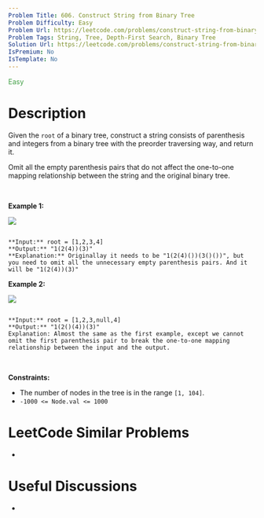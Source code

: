 ```yaml
---
Problem Title: 606. Construct String from Binary Tree
Problem Difficulty: Easy
Problem Url: https://leetcode.com/problems/construct-string-from-binary-tree/
Problem Tags: String, Tree, Depth-First Search, Binary Tree
Solution Url: https://leetcode.com/problems/construct-string-from-binary-tree/solution/
IsPremium: No
IsTemplate: No
---
```


<span style="color: rgb(67, 160, 71);">Easy</span>

# Description

Given the `root` of a binary tree, construct a string consists of parenthesis and integers from a binary tree with the preorder traversing way, and return it.


Omit all the empty parenthesis pairs that do not affect the one-to-one mapping relationship between the string and the original binary tree.


 


**Example 1:**


![](https://assets.leetcode.com/uploads/2021/05/03/cons1-tree.jpg)

```

**Input:** root = [1,2,3,4]
**Output:** "1(2(4))(3)"
**Explanation:** Originallay it needs to be "1(2(4)())(3()())", but you need to omit all the unnecessary empty parenthesis pairs. And it will be "1(2(4))(3)"

```

**Example 2:**


![](https://assets.leetcode.com/uploads/2021/05/03/cons2-tree.jpg)

```

**Input:** root = [1,2,3,null,4]
**Output:** "1(2()(4))(3)"
Explanation: Almost the same as the first example, except we cannot omit the first parenthesis pair to break the one-to-one mapping relationship between the input and the output.

```

 


**Constraints:**


* The number of nodes in the tree is in the range `[1, 104]`.
* `-1000 <= Node.val <= 1000`




# LeetCode Similar Problems

- []()

# Useful Discussions

- []()
